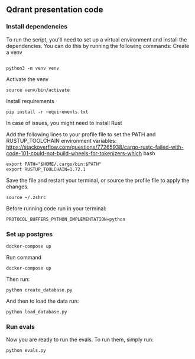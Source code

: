 ## Qdrant presentation code





### Install dependencies

To run the script, you'll need to set up a virtual environment and install the dependencies. You can do this by running the following commands:
Create a venv
```shell

python3 -m venv venv
```
Activate the venv
```shell
source venv/bin/activate
```
Install requirements
```shell
pip install -r requirements.txt
```

In case of issues, you might need to install Rust

Add the following lines to your profile file to set the PATH and RUSTUP_TOOLCHAIN environment variables:
https://stackoverflow.com/questions/77265938/cargo-rustc-failed-with-code-101-could-not-build-wheels-for-tokenizers-which
bash
```
export PATH="$HOME/.cargo/bin:$PATH"
export RUSTUP_TOOLCHAIN=1.72.1
```
Save the file and restart your terminal, or source the profile file to apply the changes.
``` shell
source ~/.zshrc
```
Before running code run in your terminal:
``` shell
PROTOCOL_BUFFERS_PYTHON_IMPLEMENTATION=python
```

### Set up postgres

```shell
docker-compose up 
```
Run command 
    
```shell
docker-compose up 
```
Then run: 

```shell
python create_database.py
```

And then to load the data run:

```shell
python load_database.py
```

### Run evals
Now you are ready to run the evals.
To run them, simply run:
```shell
python evals.py
```
